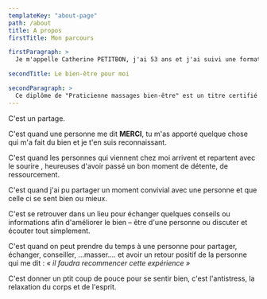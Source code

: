 ```yaml
---
templateKey: "about-page"
path: /about
title: A propos
firstTitle: Mon parcours

firstParagraph: >
  Je m'appelle Catherine PETITBON, j'ai 53 ans et j'ai suivi une formation à RENNES (SANTAYAREA) pour devenir "Praticienne en massages bien-être". Cette formation m'a permis de confirmer mon envie de faire ce métier et d'apporter du bien-être aux gens.

secondTitle: Le bien-être pour moi

secondParagraph: >
  Ce diplôme de "Praticienne massages bien-être" est un titre certifié au RNCP (Registre National de Certification Professionnelle) et m'a permis d'acquérir des compétences en techniques corporelles au plus près des traditions (Chine, Japon, Indonésie, Thaïlande).
---
```


C'est un partage.

C'est quand une personne me dit **MERCI**, tu m'as apporté quelque chose qui m'a fait du bien et je t'en suis reconnaissant.

C'est quand les personnes qui viennent chez moi arrivent et repartent avec le sourire , heureuses d'avoir passé un bon moment de détente, de ressourcement.

C'est quand j'ai pu partager un moment convivial avec une personne et que celle ci se sent bien ou mieux.

C'est se retrouver dans un lieu pour échanger quelques conseils ou informations afin d'améliorer le bien – être d'une personne ou discuter et écouter tout simplement.

C'est quand on peut prendre du temps à une personne pour partager, échanger, conseiller, ...masser.... et avoir un retour positif de la personne qui me dit : _« il faudra recommencer cette expérience »_

C'est donner un ptit coup de pouce pour se sentir bien, c'est l'antistress, la relaxation du corps et de l'esprit.
